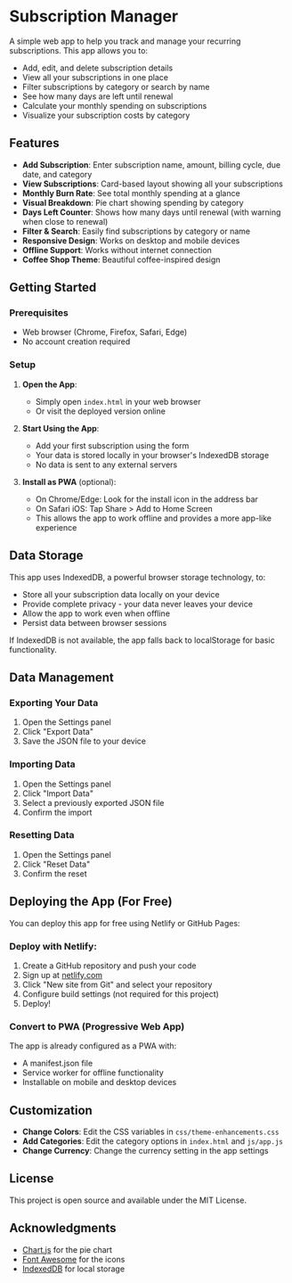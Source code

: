 # Subscription Manager

A simple web app to help you track and manage your recurring subscriptions. This app allows you to:

- Add, edit, and delete subscription details
- View all your subscriptions in one place
- Filter subscriptions by category or search by name
- See how many days are left until renewal
- Calculate your monthly spending on subscriptions
- Visualize your subscription costs by category

## Features

- **Add Subscription**: Enter subscription name, amount, billing cycle, due date, and category
- **View Subscriptions**: Card-based layout showing all your subscriptions
- **Monthly Burn Rate**: See total monthly spending at a glance
- **Visual Breakdown**: Pie chart showing spending by category
- **Days Left Counter**: Shows how many days until renewal (with warning when close to renewal)
- **Filter & Search**: Easily find subscriptions by category or name
- **Responsive Design**: Works on desktop and mobile devices
- **Offline Support**: Works without internet connection
- **Coffee Shop Theme**: Beautiful coffee-inspired design

## Getting Started

### Prerequisites

- Web browser (Chrome, Firefox, Safari, Edge)
- No account creation required

### Setup

1. **Open the App**:
   - Simply open `index.html` in your web browser
   - Or visit the deployed version online

2. **Start Using the App**:
   - Add your first subscription using the form
   - Your data is stored locally in your browser's IndexedDB storage
   - No data is sent to any external servers

3. **Install as PWA** (optional):
   - On Chrome/Edge: Look for the install icon in the address bar
   - On Safari iOS: Tap Share > Add to Home Screen
   - This allows the app to work offline and provides a more app-like experience

## Data Storage

This app uses IndexedDB, a powerful browser storage technology, to:

- Store all your subscription data locally on your device
- Provide complete privacy - your data never leaves your device
- Allow the app to work even when offline
- Persist data between browser sessions

If IndexedDB is not available, the app falls back to localStorage for basic functionality.

## Data Management

### Exporting Your Data

1. Open the Settings panel
2. Click "Export Data"
3. Save the JSON file to your device

### Importing Data

1. Open the Settings panel
2. Click "Import Data"
3. Select a previously exported JSON file
4. Confirm the import

### Resetting Data

1. Open the Settings panel
2. Click "Reset Data"
3. Confirm the reset

## Deploying the App (For Free)

You can deploy this app for free using Netlify or GitHub Pages:

### Deploy with Netlify:

1. Create a GitHub repository and push your code
2. Sign up at [netlify.com](https://netlify.com)
3. Click "New site from Git" and select your repository
4. Configure build settings (not required for this project)
5. Deploy!

### Convert to PWA (Progressive Web App)

The app is already configured as a PWA with:
- A manifest.json file
- Service worker for offline functionality
- Installable on mobile and desktop devices

## Customization

- **Change Colors**: Edit the CSS variables in `css/theme-enhancements.css`
- **Add Categories**: Edit the category options in `index.html` and `js/app.js`
- **Change Currency**: Change the currency setting in the app settings

## License

This project is open source and available under the MIT License.

## Acknowledgments

- [Chart.js](https://www.chartjs.org) for the pie chart
- [Font Awesome](https://fontawesome.com) for the icons
- [IndexedDB](https://developer.mozilla.org/en-US/docs/Web/API/IndexedDB_API) for local storage 